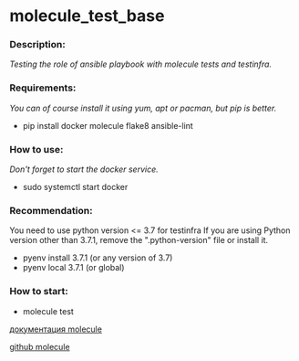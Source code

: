# molecule_test_base
### Description: 
*Testing the role of ansible playbook with molecule tests and testinfra.*

### Requirements:
*You can of course install it using yum, apt or pacman, but pip is better.*
- pip install docker molecule flake8 ansible-lint

### How to use:
*Don't forget to start the docker service.*
- sudo systemctl start docker

### Recommendation:
You need to use python version <= 3.7 for testinfra
If you are using Python version other than 3.7.1, remove the ".python-version" file or install it.

- pyenv install 3.7.1 (or any version of 3.7)
- pyenv local 3.7.1 (or global)

### How to start:
- molecule test

[документация molecule](https://molecule.readthedocs.io/en/latest/getting-started.html) 

[github molecule](https://github.com/ansible-community/molecule)
